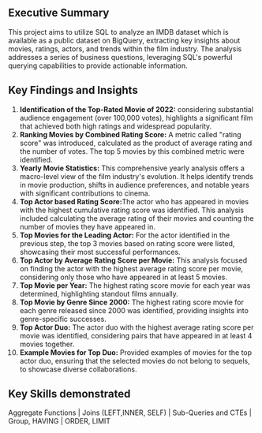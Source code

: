 <h2><b>Executive Summary</b></h2>
<p>
This project aims to utilize SQL to analyze an IMDB dataset which is available as a public dataset on BigQuery, extracting key insights about movies, ratings, actors, and trends within the film industry. The analysis addresses a series of business questions, leveraging SQL's powerful querying capabilities to provide actionable information.
</p>
<h2><b>Key Findings and Insights</b></h2>
<p>
<ol>
 <li><b>Identification of the Top-Rated Movie of 2022:</b> considering substantial audience engagement (over 100,000 votes), highlights a significant film that achieved both high ratings and widespread popularity. </li>
 <li><b>Ranking Movies by Combined Rating Score:</b> A metric called "rating score" was introduced, calculated as the product of average rating and the number of votes. The top 5 movies by this combined metric were identified.</li>
 <li><b>Yearly Movie Statistics:</b> This comprehensive yearly analysis offers a macro-level view of the film industry's evolution. It helps identify trends in movie production, shifts in audience preferences, and notable years with significant contributions to cinema.</li>
 <li><b>Top Actor based Rating Score:</b>The actor who has appeared in movies with the highest cumulative rating score was identified. This analysis included calculating the average rating of their movies and counting the number of movies they have appeared in.</li>
 <li><b>Top Movies for the Leading Actor:</b> For the actor identified in the previous step, the top 3 movies based on rating score were listed, showcasing their most successful performances.</li>
 <li><b>Top Actor by Average Rating Score per Movie:</b> This analysis focused on finding the actor with the highest average rating score per movie, considering only those who have appeared in at least 5 movies.</li>
 <li><b>Top Movie per Year:</b> The highest rating score movie for each year was determined, highlighting standout films annually.</li>
 <li><b>Top Movie by Genre Since 2000:</b> The highest rating score movie for each genre released since 2000 was identified, providing insights into genre-specific successes.</li>
 <li><b>Top Actor Duo:</b> The actor duo with the highest average rating score per movie was identified, considering pairs that have appeared in at least 4 movies together.</li>
 <li><b>Example Movies for Top Duo:</b> Provided examples of movies for the top actor duo, ensuring that the selected movies do not belong to sequels, to showcase diverse collaborations.</li>
</ol>
</p>
<h2>Key Skills demonstrated</h2>
<p>Aggregate Functions | Joins (LEFT,INNER, SELF) | Sub-Queries and CTEs | Group, HAVING | ORDER, LIMIT</p>











